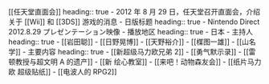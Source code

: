 [[任天堂直面会]]
heading:: true
	- 2012 年 8 月 29 日，任天堂召开直面会，介绍关于 [[Wii]] 和 [[3DS]] 游戏的消息
	- 日版标题
	  heading:: true
		- Nintendo Direct 2012.8.29 プレゼンテーション映像
	- 播放地区
	  heading:: true
		- 日本
	- 主持人
	  heading:: true
		- [[岩田聪]]
		- [[日野晃博]]
		- [[天野裕介]]
		- [[楳图一雄]]
		- [[山名学]]
	- 主要内容
	  heading:: true
		- [[新超级马力欧兄弟 2]]
		- [[勇气默示录]]
		- [[雷顿教授与超文明 A 的遗产]]
		- [[新 绘心教室]]
		- [[来吧！动物森友会]]
		- [[纸片马力欧 超级贴纸]]
		- [[电波人的 RPG2]]